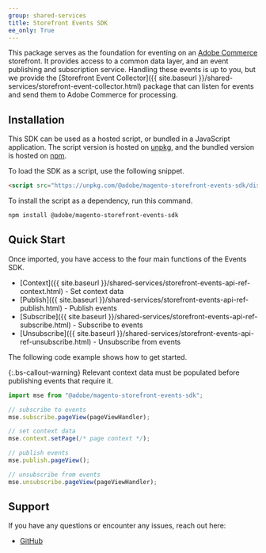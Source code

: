 ```yaml
---
group: shared-services
title: Storefront Events SDK
ee_only: True
---
```


This package serves as the foundation for eventing on an [Adobe Commerce](https://business.adobe.com/products/magento/magento-commerce.html) storefront. It provides access to a common data layer, and an event publishing and subscription service. Handling these events is up to you, but we provide the [Storefront Event Collector]({{ site.baseurl }}/shared-services/storefront-event-collector.html) package that can listen for events and send them to Adobe Commerce for processing.

## Installation

This SDK can be used as a hosted script, or bundled in a JavaScript application. The script version is hosted on [unpkg](https://unpkg.com/@adobe/magento-storefront-events-sdk@1.0.1/dist/index.js), and the bundled version is hosted on [npm](https://www.npmjs.com/package/@adobe/magento-storefront-events-sdk).

To load the SDK as a script, use the following snippet.

```html
<script src="https://unpkg.com/@adobe/magento-storefront-events-sdk/dist/index.js"></script>
```

To install the script as a dependency, run this command.

```bash
npm install @adobe/magento-storefront-events-sdk
```

## Quick Start

Once imported, you have access to the four main functions of the Events SDK.

-  [Context]({{ site.baseurl }}/shared-services/storefront-events-api-ref-context.html) - Set context data
-  [Publish]({{ site.baseurl }}/shared-services/storefront-events-api-ref-publish.html) - Publish events
-  [Subscribe]({{ site.baseurl }}/shared-services/storefront-events-api-ref-subscribe.html) - Subscribe to events
-  [Unsubscribe]({{ site.baseurl }}/shared-services/storefront-events-api-ref-unsubscribe.html) - Unsubscribe from events

The following code example shows how to get started.

{:.bs-callout-warning}
Relevant context data must be populated before publishing events that require it.

```javascript
import mse from "@adobe/magento-storefront-events-sdk";

// subscribe to events
mse.subscribe.pageView(pageViewHandler);

// set context data
mse.context.setPage(/* page context */);

// publish events
mse.publish.pageView();

// unsubscribe from events
mse.unsubscribe.pageView(pageViewHandler);
```
## Support

If you have any questions or encounter any issues, reach out here:

-  [GitHub](https://github.com/adobe/magento-storefront-event-collector/issues)
